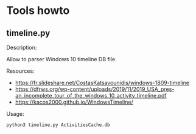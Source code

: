 # Tools howto

## timeline.py

Description:

Allow to parser Windows 10 timeline DB file.

Resources:

* https://fr.slideshare.net/CostasKatsavounidis/windows-1809-timeline
* https://dfrws.org/wp-content/uploads/2019/11/2019_USA_pres-an_incomplete_tour_of_the_windows_10_activity_timeline.pdf
* https://kacos2000.github.io/WindowsTimeline/

Usage:

`python3 timeline.py ActivitiesCache.db`

